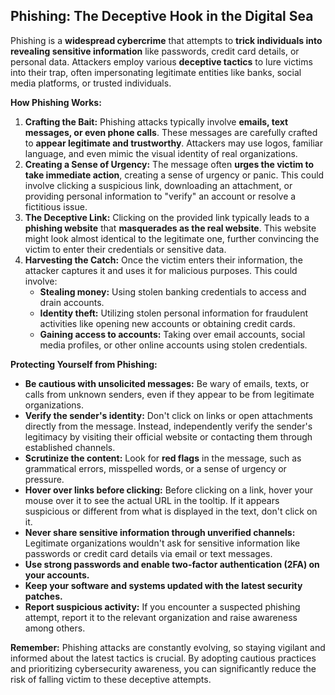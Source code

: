 ## Phishing: The Deceptive Hook in the Digital Sea

Phishing is a **widespread cybercrime** that attempts to **trick individuals into revealing sensitive information** like passwords, credit card details, or personal data. Attackers employ various **deceptive tactics** to lure victims into their trap, often impersonating legitimate entities like banks, social media platforms, or trusted individuals.

**How Phishing Works:**

1. **Crafting the Bait:** Phishing attacks typically involve **emails, text messages, or even phone calls**. These messages are carefully crafted to **appear legitimate and trustworthy**. Attackers may use logos, familiar language, and even mimic the visual identity of real organizations.
2. **Creating a Sense of Urgency:** The message often **urges the victim to take immediate action**, creating a sense of urgency or panic. This could involve clicking a suspicious link, downloading an attachment, or providing personal information to "verify" an account or resolve a fictitious issue.
3. **The Deceptive Link:** Clicking on the provided link typically leads to a **phishing website** that **masquerades as the real website**. This website might look almost identical to the legitimate one, further convincing the victim to enter their credentials or sensitive data.
4. **Harvesting the Catch:** Once the victim enters their information, the attacker captures it and uses it for malicious purposes. This could involve:
    - **Stealing money:** Using stolen banking credentials to access and drain accounts.
    - **Identity theft:** Utilizing stolen personal information for fraudulent activities like opening new accounts or obtaining credit cards.
    - **Gaining access to accounts:** Taking over email accounts, social media profiles, or other online accounts using stolen credentials.

**Protecting Yourself from Phishing:**

- **Be cautious with unsolicited messages:** Be wary of emails, texts, or calls from unknown senders, even if they appear to be from legitimate organizations.
- **Verify the sender's identity:** Don't click on links or open attachments directly from the message. Instead, independently verify the sender's legitimacy by visiting their official website or contacting them through established channels.
- **Scrutinize the content:** Look for **red flags** in the message, such as grammatical errors, misspelled words, or a sense of urgency or pressure.
- **Hover over links before clicking:** Before clicking on a link, hover your mouse over it to see the actual URL in the tooltip. If it appears suspicious or different from what is displayed in the text, don't click on it.
- **Never share sensitive information through unverified channels:** Legitimate organizations wouldn't ask for sensitive information like passwords or credit card details via email or text messages.
- **Use strong passwords and enable two-factor authentication (2FA) on your accounts.**
- **Keep your software and systems updated with the latest security patches.**
- **Report suspicious activity:** If you encounter a suspected phishing attempt, report it to the relevant organization and raise awareness among others.

**Remember:** Phishing attacks are constantly evolving, so staying vigilant and informed about the latest tactics is crucial. By adopting cautious practices and prioritizing cybersecurity awareness, you can significantly reduce the risk of falling victim to these deceptive attempts.